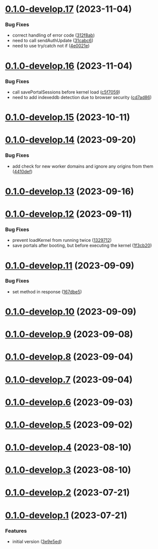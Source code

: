 # [0.1.0-develop.17](https://git.lumeweb.com/LumeWeb/hosted-kernel/compare/v0.1.0-develop.16...v0.1.0-develop.17) (2023-11-04)


### Bug Fixes

* correct handling of error code ([312f8ab](https://git.lumeweb.com/LumeWeb/hosted-kernel/commit/312f8ab43a5f781817e9b899a938719699c197c8))
* need to call sendAuthUpdate ([31cabc6](https://git.lumeweb.com/LumeWeb/hosted-kernel/commit/31cabc6c0a00ebb4e9379c4d81d7e4990457f2d3))
* need to use try/catch not if ([4e0021e](https://git.lumeweb.com/LumeWeb/hosted-kernel/commit/4e0021ef23f47ebc53b065b6221190786ccb6573))

# [0.1.0-develop.16](https://git.lumeweb.com/LumeWeb/hosted-kernel/compare/v0.1.0-develop.15...v0.1.0-develop.16) (2023-11-04)


### Bug Fixes

* call savePortalSessions before kernel load ([c5f7059](https://git.lumeweb.com/LumeWeb/hosted-kernel/commit/c5f7059161223dfd96a718109bfb3b396539767b))
* need to add indexeddb detection due to browser security ([cd7ad86](https://git.lumeweb.com/LumeWeb/hosted-kernel/commit/cd7ad86869655cc6dbbe9078c49a295efd435b22))

# [0.1.0-develop.15](https://git.lumeweb.com/LumeWeb/hosted-kernel/compare/v0.1.0-develop.14...v0.1.0-develop.15) (2023-10-11)

# [0.1.0-develop.14](https://git.lumeweb.com/LumeWeb/hosted-kernel/compare/v0.1.0-develop.13...v0.1.0-develop.14) (2023-09-20)


### Bug Fixes

* add check for new worker domains and ignore any origins from them ([4410def](https://git.lumeweb.com/LumeWeb/hosted-kernel/commit/4410def18c03af1dfbd7271ce6a234331dfa4615))

# [0.1.0-develop.13](https://git.lumeweb.com/LumeWeb/hosted-kernel/compare/v0.1.0-develop.12...v0.1.0-develop.13) (2023-09-16)

# [0.1.0-develop.12](https://git.lumeweb.com/LumeWeb/hosted-kernel/compare/v0.1.0-develop.11...v0.1.0-develop.12) (2023-09-11)


### Bug Fixes

* prevent loadKernel from running twice ([1329712](https://git.lumeweb.com/LumeWeb/hosted-kernel/commit/132971257354b73cbc6f1185dfaebaa4c9f925d3))
* save portals after booting, but before executing the kernel ([1f3cb20](https://git.lumeweb.com/LumeWeb/hosted-kernel/commit/1f3cb20bd424ae07bff97e9c5d79186ad533a349))

# [0.1.0-develop.11](https://git.lumeweb.com/LumeWeb/hosted-kernel/compare/v0.1.0-develop.10...v0.1.0-develop.11) (2023-09-09)


### Bug Fixes

* set method in response ([167dbe5](https://git.lumeweb.com/LumeWeb/hosted-kernel/commit/167dbe5c342277c1003c5c9538c52d4e70770170))

# [0.1.0-develop.10](https://git.lumeweb.com/LumeWeb/hosted-kernel/compare/v0.1.0-develop.9...v0.1.0-develop.10) (2023-09-09)

# [0.1.0-develop.9](https://git.lumeweb.com/LumeWeb/hosted-kernel/compare/v0.1.0-develop.8...v0.1.0-develop.9) (2023-09-08)

# [0.1.0-develop.8](https://git.lumeweb.com/LumeWeb/hosted-kernel/compare/v0.1.0-develop.7...v0.1.0-develop.8) (2023-09-04)

# [0.1.0-develop.7](https://git.lumeweb.com/LumeWeb/hosted-kernel/compare/v0.1.0-develop.6...v0.1.0-develop.7) (2023-09-04)

# [0.1.0-develop.6](https://git.lumeweb.com/LumeWeb/hosted-kernel/compare/v0.1.0-develop.5...v0.1.0-develop.6) (2023-09-03)

# [0.1.0-develop.5](https://git.lumeweb.com/LumeWeb/hosted-kernel/compare/v0.1.0-develop.4...v0.1.0-develop.5) (2023-09-02)

# [0.1.0-develop.4](https://git.lumeweb.com/LumeWeb/hosted-kernel/compare/v0.1.0-develop.3...v0.1.0-develop.4) (2023-08-10)

# [0.1.0-develop.3](https://git.lumeweb.com/LumeWeb/hosted-kernel/compare/v0.1.0-develop.2...v0.1.0-develop.3) (2023-08-10)

# [0.1.0-develop.2](https://git.lumeweb.com/LumeWeb/hosted-kernel/compare/v0.1.0-develop.1...v0.1.0-develop.2) (2023-07-21)

# [0.1.0-develop.1](https://git.lumeweb.com/LumeWeb/hosted-kernel/compare/v0.0.1...v0.1.0-develop.1) (2023-07-21)


### Features

* initial version ([3e9e5ed](https://git.lumeweb.com/LumeWeb/hosted-kernel/commit/3e9e5eda97cfc05f88575d1240f56fbf8543984c))
